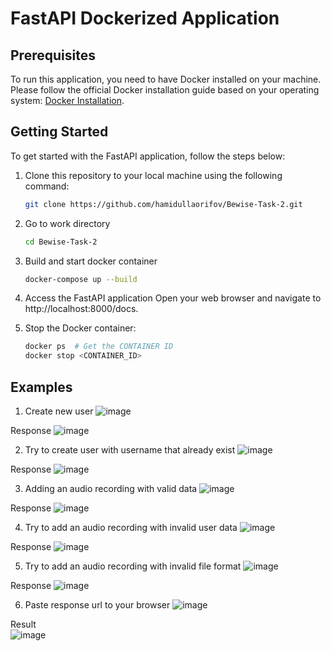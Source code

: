 # FastAPI Dockerized Application

## Prerequisites

To run this application, you need to have Docker installed on your machine. Please follow the official Docker installation guide based on your operating system: [Docker Installation](https://docs.docker.com/get-docker/).

## Getting Started

To get started with the FastAPI application, follow the steps below:

1. Clone this repository to your local machine using the following command:

   ```bash
   git clone https://github.com/hamidullaorifov/Bewise-Task-2.git
   ```
2. Go to work directory

    ```bash
   cd Bewise-Task-2
   ```
3. Build and start docker container
    ```bash
   docker-compose up --build
   ```

4. Access the FastAPI application
    Open your web browser and navigate to http://localhost:8000/docs. 

5. Stop the Docker container:
    ```bash
    docker ps  # Get the CONTAINER ID
    docker stop <CONTAINER_ID>
    
    
 ## Examples
 1. Create new user
 ![image](https://github.com/hamidullaorifov/Bewise-Task-2/assets/101413208/8901a8fa-4dc5-4b28-b0f6-a9b4c485ce5f)
 
 Response
 ![image](https://github.com/hamidullaorifov/Bewise-Task-2/assets/101413208/4cce3ff5-2559-4349-8711-f35e687265d9)
 
 2. Try to create user with username that already exist
 ![image](https://github.com/hamidullaorifov/Bewise-Task-2/assets/101413208/956025b7-0c45-41a1-96df-2eb81795de0b)
 
 Response
 ![image](https://github.com/hamidullaorifov/Bewise-Task-2/assets/101413208/2b8cb17a-d99a-4dd9-9178-23c6542ea362)
 
 3. Adding an audio recording with valid data
 ![image](https://github.com/hamidullaorifov/Bewise-Task-2/assets/101413208/801cbe63-453c-4d0d-b5a2-7220829fbc0f)

Response
![image](https://github.com/hamidullaorifov/Bewise-Task-2/assets/101413208/038ce366-5a5a-475a-ac2e-11de4606919e)

4. Try to add an audio recording with invalid user data
![image](https://github.com/hamidullaorifov/Bewise-Task-2/assets/101413208/f1f56315-7825-447b-8a68-522da5b98946)

Response
![image](https://github.com/hamidullaorifov/Bewise-Task-2/assets/101413208/ebeada8b-ce1d-47ea-8fbf-5ec499b2b7e9)

5. Try to add an audio recording with invalid file format
![image](https://github.com/hamidullaorifov/Bewise-Task-2/assets/101413208/bab8b4a9-4ed8-4152-9f71-a4beaad89712)


Response
![image](https://github.com/hamidullaorifov/Bewise-Task-2/assets/101413208/cd4d2647-c563-4c5b-83a1-3fe83cc735c9)

6. Paste response url to your browser
![image](https://github.com/hamidullaorifov/Bewise-Task-2/assets/101413208/3710095f-b6e9-4502-b83e-b98de0ca8628)

Result <br>
![image](https://github.com/hamidullaorifov/Bewise-Task-2/assets/101413208/38e7917f-0126-4b05-babf-d25da1c9269e)





